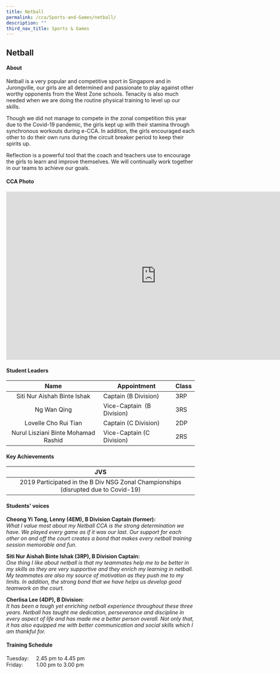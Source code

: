 ```yaml
---
title: Netball
permalink: /cca/Sports-and-Games/netball/
description: ""
third_nav_title: Sports & Games
---
```

## Netball

#### About
Netball is a very popular and competitive sport in Singapore and in Jurongville, our girls are all determined and passionate to play against other worthy opponents from the West Zone schools. Tenacity is also much needed when we are doing the routine physical training to level up our skills.  
  
Though we did not manage to compete in the zonal competition this year due to the Covid-19 pandemic, the girls kept up with their stamina through synchronous workouts during e-CCA. In addition, the girls encouraged each other to do their own runs during the circuit breaker period to keep their spirits up.  
  
Reflection is a powerful tool that the coach and teachers use to encourage the girls to learn and improve themselves. We will continually work together in our teams to achieve our goals.

#### CCA Photo
<iframe allowfullscreen="true" height="450" width="800" frameborder="0" src="https://docs.google.com/presentation/d/e/2PACX-1vTaQXuArSuDXX5lV36dY_AKylyC8PnJI3W9Ibvy2_wuXOMEOH6wKg2BeAgIInHN75uTaqkLk7o3aAky/embed?start=false&amp;loop=false&amp;delayms=3000"></iframe>

#### Student Leaders

| Name | Appointment | Class |
|:---:|---|---|
| Siti Nur Aishah Binte Ishak | Captain (B Division) | 3RP |
| Ng Wan Qing | Vice-Captain&nbsp; (B Division) | 3RS |
| Lovelle Cho Rui Tian | Captain (C Division) | 2DP |
| Nurul Lisziani Binte Mohamad Rashid | Vice-Captain (C Division) | 2RS |

#### Key Achievements

| JVS |
|:---:|
| 2019 Participated in the B Div NSG Zonal Championships (disrupted due to Covid-19) |

#### Students' voices
**Cheong Yi Tong, Lenny (4EM), B Division Captain (former):**&nbsp;<br>
_What I value most about my Netball CCA is the strong determination we have. We played every game as if it was our last. Our support for each other on and off the court creates a bond that makes every netball training session memorable and fun._

**Siti Nur Aishah Binte Ishak (3RP), B Division Captain:**<br>
_One thing I like about netball is that my teammates help me to be better in my skills as they are very supportive and they enrich my learning in netball. My teammates are also my source of motivation as they push me to my limits. In addition, the strong bond that we have helps us develop good teamwork on the court._

**Cherlisa Lee (4DP), B Division:**<br>
_It has been a tough yet enriching netball experience throughout these three years. Netball has taught me dedication, perseverance and discipline in every aspect of life and has made me a better person overall. Not only that, it has also equipped me with better communication and social skills which I am thankful for._&nbsp;

#### Training Schedule
Tuesday:     2.45 pm to 4.45 pm<br>
Friday:         1.00 pm to 3.00 pm